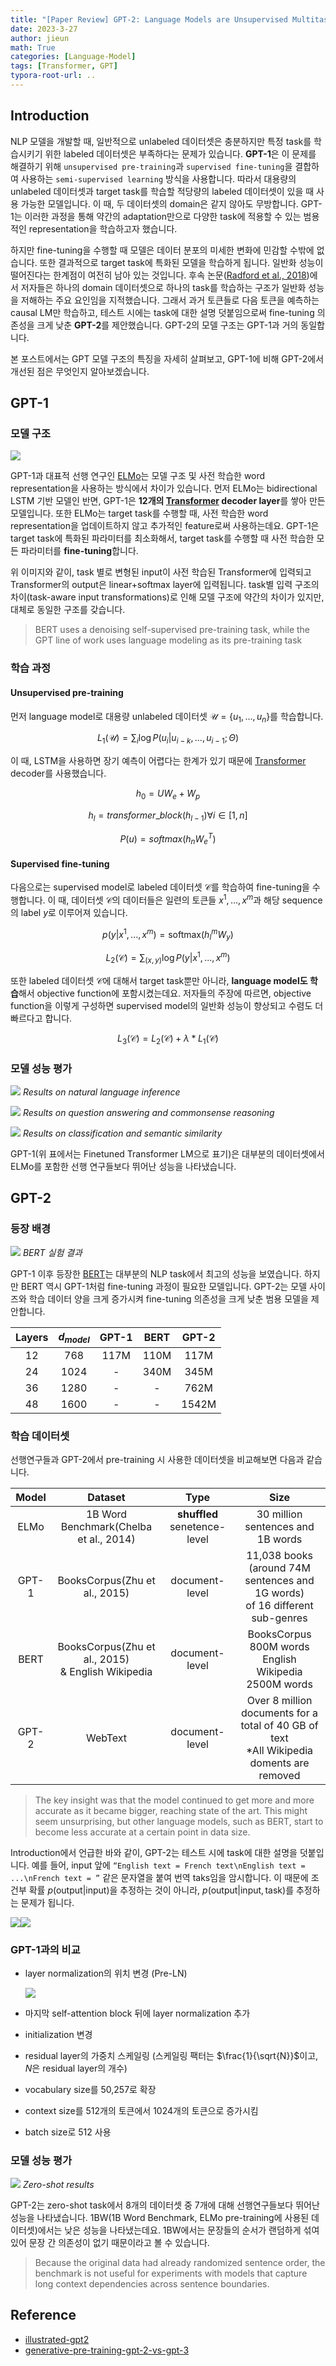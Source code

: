 ```yaml
---
title: "[Paper Review] GPT-2: Language Models are Unsupervised Multitask Learners"
date: 2023-3-27
author: jieun
math: True
categories: [Language-Model]
tags: [Transformer, GPT]
typora-root-url: ..
---
```


## Introduction

NLP 모델을 개발할 때, 일반적으로 unlabeled 데이터셋은 충분하지만 특정 task를 학습시키기 위한 labeled 데이터셋은 부족하다는 문제가 있습니다. **GPT-1**은 이 문제를 해결하기 위해 `unsupervised pre-training`과 `supervised fine-tuning`을 결합하여 사용하는 `semi-supervised learning` 방식을 사용합니다. 따라서 대용량의 unlabeled 데이터셋과 target task를 학습할 적당량의 labeled 데이터셋이 있을 때 사용 가능한 모델입니다. 이 때, 두 데이터셋의 domain은 같지 않아도 무방합니다. GPT-1는 이러한 과정을 통해 약간의 adaptation만으로 다양한 task에 적용할 수 있는 범용적인 representation을 학습하고자 했습니다.

하지만 fine-tuning을 수행할 때 모델은 데이터 분포의 미세한 변화에 민감할 수밖에 없습니다. 또한 결과적으로 target task에 특화된 모델을 학습하게 됩니다. 일반화 성능이 떨어진다는 한계점이 여전히 남아 있는 것입니다. 후속 논문([Radford et al., 2018](https://d4mucfpksywv.cloudfront.net/better-language-models/language_models_are_unsupervised_multitask_learners.pdf))에서 저자들은 하나의 domain 데이터셋으로 하나의 task를 학습하는 구조가 일반화 성능을 저해하는 주요 요인임을 지적했습니다. 그래서 과거 토큰들로 다음 토큰을 예측하는 causal LM만 학습하고, 테스트 시에는 task에 대한 설명 덧붙임으로써 fine-tuning 의존성을 크게 낮춘 **GPT-2**를 제안했습니다. GPT-2의 모델 구조는 GPT-1과 거의 동일합니다.

본 포스트에서는 GPT 모델 구조의 특징을 자세히 살펴보고, GPT-1에 비해 GPT-2에서 개선된 점은 무엇인지 알아보겠습니다.



## GPT-1

### 모델 구조

![](/assets/img/bert/openai-gpt.jpg)

GPT-1과 대표적 선행 연구인 [ELMo](https://jieun121070.github.io/posts/Paper-Review-Deep-contextualized-word-representations/)는 모델 구조 및 사전 학습한 word representation을 사용하는 방식에서 차이가 있습니다. 먼저 ELMo는 bidirectional LSTM 기반 모델인 반면, GPT-1은 **12개의 [Transformer](https://jieun121070.github.io/posts/paper-review-Attention-is-All-You-Need/) decoder layer**를 쌓아 만든 모델입니다. 또한 ELMo는 target task를 수행할 때, 사전 학습한 word representation을 업데이트하지 않고 추가적인 feature로써 사용하는데요. GPT-1은 target task에 특화된 파라미터를 최소화해서, target task를 수행할 때 사전 학습한 모든 파라미터를 **fine-tuning**합니다.

위 이미지와 같이, task 별로 변형된 input이 사전 학습된 Transformer에 입력되고 Transformer의 output은 linear+softmax layer에 입력됩니다. task별 입력 구조의 차이(task-aware input transformations)로 인해 모델 구조에 약간의 차이가 있지만, 대체로 동일한 구조를 갖습니다.

> BERT uses a denoising self-supervised pre-training task, while the GPT line of work uses language modeling as its pre-training task


### 학습 과정

#### Unsupervised pre-training

먼저 language model로 대용량 unlabeled 데이터셋 $\mathcal{U}= \{ u_1,...,u_n \}$를 학습합니다.

$$L_1(\mathcal{U})=\sum_i\log P(u_i|u_{i-k},...,u_{i-1}; \Theta)$$

이 때, LSTM을 사용하면 장기 예측이 어렵다는 한계가 있기 때문에 [Transformer](https://jieun121070.github.io/posts/paper-review-Attention-is-All-You-Need/) decoder를 사용했습니다.

$$h_0=UW_e+W_p$$

$$h_l=transformer\_block(h_{l-1})\forall i \in [1, n]$$

$$P(u)=softmax(h_nW_e^T)$$

#### Supervised fine-tuning

다음으로는 supervised model로 labeled 데이터셋 $\mathcal{C}$를 학습하여 fine-tuning을 수행합니다. 이 때, 데이터셋 $\mathcal{C}$의 데이터들은 일련의 토큰들 $x^1,...,x^m$과 해당 sequence의 label $y$로 이루어져 있습니다.

$$p(y|x^1,...,x^m)=\text{softmax}(h_l^mW_y)$$

$$L_2(\mathcal{C})=\sum_{(x,y)}\log P(y|x^1,...,x^m)$$

또한 labeled 데이터셋 $\mathcal{C}$에 대해서 target task뿐만 아니라, **language model도 학습**해서 objective function에 포함시켰는데요. 저자들의 주장에 따르면, objective function을 이렇게 구성하면 supervised model의 일반화 성능이 향상되고 수렴도 더 빠르다고 합니다.

$$L_3(\mathcal{C})=L_2(\mathcal{C})+\lambda*L_1(\mathcal{C})$$



### 모델 성능 평가

![](/assets/img/bert/gpt-1_result.PNG)
_Results on natural language inference_

![](/assets/img/bert/gpt-1_result-1.PNG)
_Results on question answering and commonsense reasoning_

![](/assets/img/bert/gpt-1_result-2.PNG)
_Results on classification and semantic similarity_

GPT-1(위 표에서는 Finetuned Transformer LM으로 표기)은 대부분의 데이터셋에서 ELMo를 포함한 선행 연구들보다 뛰어난 성능을 나타냈습니다.



## GPT-2

### 등장 배경

![](/assets/img/bert/bert_result.PNG)
_BERT 실험 결과_

GPT-1 이후 등장한 [BERT](https://jieun121070.github.io/posts/BERT/)는 대부분의 NLP task에서 최고의 성능을 보였습니다. 하지만 BERT 역시 GPT-1처럼 fine-tuning 과정이 필요한 모델입니다. GPT-2는 모델 사이즈와 학습 데이터 양을 크게 증가시켜 fine-tuning 의존성을 크게 낮춘 범용 모델을 제안합니다. 

| <center>Layers</center> | <center>$d_{model}$</center> | <center>GPT-1</center> | <center>BERT</center> | <center>GPT-2</center> |
| ----------------------- | ---------------------------- | ---------------------- | --------------------- | ---------------------- |
| <center>12</center>     | <center>768</center>         | <center>117M</center>  | <center>110M</center> | <center>117M</center>  |
| <center>24</center>     | <center>1024</center>        | <center>-</center>     | <center>340M</center> | <center>345M</center>  |
| <center>36</center>     | <center>1280</center>        | <center>-</center>     | <center>-</center>    | <center>762M</center>  |
| <center>48</center>     | <center>1600</center>        | <center>-</center>     | <center>-</center>    | <center>1542M</center> |



### 학습 데이터셋

선행연구들과 GPT-2에서 pre-training 시 사용한 데이터셋을 비교해보면 다음과 같습니다.

| Model |                        Dataset                         |             Type             |                             Size                             |
| :---: | :----------------------------------------------------: | :--------------------------: | :----------------------------------------------------------: |
| ELMo  |         1B Word Benchmark(Chelba et al., 2014)         | **shuffled** senetence-level |              30 million sentences and 1B words               |
| GPT-1 |             BooksCorpus(Zhu et al., 2015)              |        document-level        | 11,038 books (around 74M sentences and 1G words)<br />of 16 different sub-genres |
| BERT  | BooksCorpus(Zhu et al., 2015)<br />& English Wikipedia |        document-level        |  BooksCorpus 800M words<br />English Wikipedia 2500M words   |
| GPT-2 |                        WebText                         |        document-level        | Over 8 million documents for a total of 40 GB of text<br />*All Wikipedia doments are removed |

> The key insight was that the model continued to get more and more accurate as it became bigger, reaching state of the art. This might seem unsurprising, but other language models, such as BERT, start to become less accurate at a certain point in data size.

Introduction에서 언급한 바와 같이, GPT-2는 테스트 시에 task에 대한 설명을 덧붙입니다. 예를 들어, input 앞에 `“English text = French text\nEnglish text = ...\nFrench text = ”` 같은 문자열을 붙여 번역 taks임을 암시합니다. 이 때문에 조건부 확률 $p(\text{output} \vert \text{input})$을 추정하는 것이 아니라, $p(\text{output} \vert \text{input}, \text{task})$를 추정하는 문제가 됩니다.

![](/assets/img/bert/gpt-2-input-1.jpg)![](/assets/img/bert/gpt-2-input-2.jpg)

### GPT-1과의 비교

- layer normalization의 위치 변경 (Pre-LN)

  ![](/assets/img/llm/ln.png)

- 마지막 self-attention block 뒤에 layer normalization 추가
- initialization 변경
- residual layer의 가중치 스케일링 (스케일링 팩터는 $\frac{1}{\sqrt{N}}$이고, $N$은 residual layer의 개수)
- vocabulary size를 50,257로 확장
- context size를 512개의 토큰에서 1024개의 토큰으로 증가시킴
- batch size로 512 사용



### 모델 성능 평가

![](/assets/img/bert/gpt-2_result.PNG)
_Zero-shot results_

GPT-2는 zero-shot task에서 8개의 데이터셋 중 7개에 대해 선행연구들보다 뛰어난 성능을 나타냈습니다. 1BW(1B Word Benchmark, ELMo pre-training에 사용된 데이터셋)에서는 낮은 성능을 나타냈는데요. 1BW에서는 문장들의 순서가 랜덤하게 섞여있어 문장 간 의존성이 없기 때문이라고 볼 수 있습니다. 

> Because the original data had already randomized sentence order, the benchmark is not useful for experiments with models that capture long context dependencies across sentence boundaries.



## Reference

- [illustrated-gpt2](https://jalammar.github.io/illustrated-gpt2)
- [generative-pre-training-gpt-2-vs-gpt-3](https://www.eastagile.com/blogs/generative-pre-training-gpt-2-vs-gpt-3)
